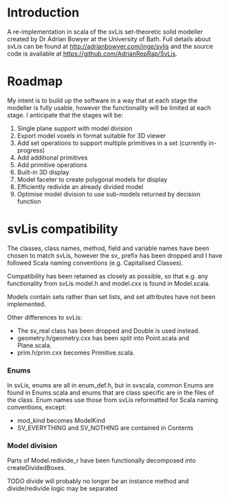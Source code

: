 # Introduction

A re-implementation in scala of the svLis set-theoretic solid modeller created by Dr Adrian Bowyer at the University of Bath.
Full details about svLis can be found at http://adrianbowyer.com/inge/svlis and the source code is available at https://github.com/AdrianRepRap/SvLis.

# Roadmap

My intent is to build up the software in a way that at each stage the modeller is fully usable,
however the functionality will be limited at each stage.
I anticipate that the stages will be:
1. Single plane support with model division
1. Export model voxels in format suitable for 3D viewer
1. Add set operations to support multiple primitives in a set (currently in-progress)
1. Add additional primitives
1. Add primitive operations
1. Built-in 3D display
1. Model faceter to create polygonal models for display
1. Efficiently redivide an already divided model
1. Optimise model division to use sub-models returned by decision function

# svLis compatibility

The classes, class names, method, field and variable names have been chosen to match svLis,
however the sv_ prefix has been dropped and I have followed Scala naming conventions (e.g. Capitalised Classes).

Compatibility has been retained as closely as possible,
so that e.g. any functionality from svLis model.h and model.cxx is found in Model.scala.

Models contain sets rather than set lists, and set attributes have not been implemented.

Other differences to svLis:
- The sv_real class has been dropped and Double is used instead.
- geometry.h/geometry.cxx has been split into Point.scala and Plane.scala.
- prim.h/prim.cxx becomes Primitive.scala.

### Enums

In svLis, enums are all in enum_def.h, but in svscala,
common Enums are found in Enums.scala and enums that are class specific are in the files of the class.
Enum names use those from svLis reformatted for Scala naming conventions, except:
- mod_kind becomes ModelKind
- SV_EVERYTHING and SV_NOTHING are contained in Contents

### Model division

Parts of Model.redivide_r have been functionally decomposed into createDividedBoxes.

TODO divide will probably no longer be an instance method and divide/redivide logic may be separated
